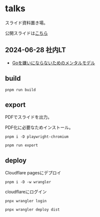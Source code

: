 # talks

スライド資料置き場。

公開スライドは[こちら](https://talks-3l6.pages.dev/)

## 2024-06-28 社内LT
- [Goを嫌いにならないためのメンタルモデル](./2024-06-28/2024-06-28-not-hate-go.pdf)

## build

```
pnpm run build
```

## export

PDFでスライドを出力。

PDF化に必要なためインストール。

```
pnpm i -D playwright-chromium
```

```
pnpm run export
```

## deploy

Cloudflare pagesにデプロイ

```
pnpm i -D -w wrangler
```

cloudflareにログイン

```
pnpx wrangler login
```

```
pnpx wrangler deploy dist
```